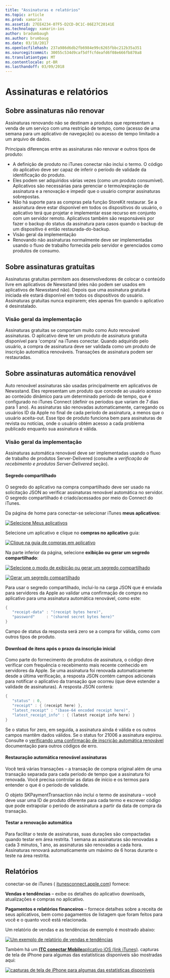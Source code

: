 ```yaml
---
title: "Assinaturas e relatórios"
ms.topic: article
ms.prod: xamarin
ms.assetid: 27EE4234-07F5-D2CD-DC1C-86E27C20141E
ms.technology: xamarin-ios
author: bradumbaugh
ms.author: brumbaug
ms.date: 03/18/2017
ms.openlocfilehash: 237a986d6db2fb6984e99c6265fbbc212b35a351
ms.sourcegitcommit: 30055c534d9caf5dffcfdeafd6f08e666fb870a8
ms.translationtype: MT
ms.contentlocale: pt-BR
ms.lasthandoff: 03/09/2018
---
```

# <a name="subscriptions-and-reporting"></a>Assinaturas e relatórios

## <a name="about-non-renewing-subscriptions"></a>Sobre assinaturas não renovar

Assinaturas renovando não se destinam a produtos que representam a venda de um serviço com uma restrição de tempo, como (acesso de uma semana para um aplicativo de navegação) ou acesso de tempo limitado a um arquivo de dados.   
   
   
   
 Principais diferenças entre as assinaturas não renovar e outros tipos de produto:

-  A definição de produto no iTunes conectar não inclui o termo. O código do aplicativo deve ser capaz de inferir o período de validade da identificação do produto. 
-  Eles podem ser adquiridos várias vezes (como um produto consumível). Aplicativos são necessárias para gerenciar o termo/expiração de assinatura e a renovação e impedir que o usuário comprar assinaturas sobrepostas. 
-  Não há suporte para as compras pela função StoreKit restaurar. Se a assinatura deve estar disponível em todos os dispositivos do usuário, o aplicativo terá que projetar e implementar esse recurso em conjunto com um servidor remoto. Aplicativos também são responsáveis por fazer o backup do status da assinatura para casos quando o backup de um dispositivo é então restaurada-do-backup. 
-  Visão geral da implementação
-  Renovando não assinaturas normalmente deve ser implementadas usando o fluxo de trabalho fornecida pelo servidor e gerenciados como produtos de consumo. 


## <a name="about-free-subscriptions"></a>Sobre assinaturas gratuitas

Assinaturas gratuitas permitem aos desenvolvedores de colocar o conteúdo livre em aplicativos de Newsstand (eles não podem ser usados em aplicativos de Newsstand não). Depois que uma assinatura gratuita é iniciada ele estará disponível em todos os dispositivos do usuário. Assinaturas gratuitas nunca expirarem; eles apenas fim quando o aplicativo é desinstalado.

### <a name="implementation-overview"></a>Visão geral da implementação

Assinaturas gratuitas se comportam muito como Auto renovável assinaturas. O aplicativo deve ter um produto de assinatura gratuita disponível para 'compra' na iTunes conectar. Quando adquirido pelo usuário, a compra de assinatura deve ser validada como um produto de inscrição automática renováveis. Transações de assinatura podem ser restauradas.


## <a name="about-auto-renewable-subscriptions"></a>Sobre assinaturas automática renovável

Auto renovável assinaturas são usadas principalmente em aplicativos de Newsstand. Eles representam um produto que concede ao usuário acesso ao conteúdo dinâmico para um determinado período de tempo, que é configurado no iTunes Connect (definir os períodos que variam de 7 dias para 1 ano). As assinaturas são renovadas automaticamente, carregando os usuários ID da Apple no final de cada período de assinatura, a menos que o usuário aceita-out. Esse tipo de produto funciona bem para assinaturas de revista ou notícias, onde o usuário obtém acesso a cada problema publicado enquanto sua assinatura é válida.

### <a name="implementation-overview"></a>Visão geral da implementação

Assinaturas automática renovável deve ser implementadas usando o fluxo de trabalho de produtos Server-Delivered (consulte a *verificação de recebimento e produtos Server-Delivered* seção).

#### <a name="shared-secret"></a>Segredo compartilhado

O segredo do aplicativo na compra compartilhado deve ser usado na solicitação JSON ao verificar assinaturas renovável automática no servidor. O segredo compartilhado é criado/acessados por meio do Connect do iTunes.

Da página de home para conectar-se selecionar iTunes **meus aplicativos**:   
   
 [![](subscriptions-and-reporting-images/image2.png "Selecione Meus aplicativos")](subscriptions-and-reporting-images/image2.png#lightbox)  
 
Selecione um aplicativo e clique no **compras no aplicativo** guia:

[![](subscriptions-and-reporting-images/image6.png "Clique na guia de compras em aplicativo")](subscriptions-and-reporting-images/image6.png#lightbox)

Na parte inferior da página, selecione **exibição ou gerar um segredo compartilhado**:
   
 [![](subscriptions-and-reporting-images/image40.png "Selecione o modo de exibição ou gerar um segredo compartilhado")](subscriptions-and-reporting-images/image40.png#lightbox)

 [![](subscriptions-and-reporting-images/image41.png "Gerar um segredo compartilhado")](subscriptions-and-reporting-images/image41.png#lightbox)   
   
   
   
 Para usar o segredo compartilhado, incluí-lo na carga JSON que é enviada para servidores da Apple ao validar uma confirmação de compra no aplicativo para uma assinatura automática renovável, como este:

```csharp
{
   "receipt-data" : "(receipt bytes here)",
   "password"     : "(shared secret bytes here)"
}
```

Campo de status da resposta será zero se a compra for válida, como com outros tipos de produto.

#### <a name="downloading-items-after-the-initial-subscription-term"></a>Download de itens após o prazo da inscrição inicial

Como parte do fornecimento de produtos de assinatura, o código deve verificar com frequência o recebimento mais recente conhecido em servidores da Apple. Se uma assinatura foi renovada automaticamente desde a última verificação, a resposta JSON contém campos adicionais para notificar o aplicativo da transação que ocorreu (que deve estender a validade de assinaturas). A resposta JSON conterá:

```csharp
{
   "status" : 0,
   "receipt" : { (receipt here) },
   "latest_receipt" : "(base-64 encoded receipt here)",
   "latest_receipt_info" : { (latest receipt info here) }
}
```

Se o status for zero, em seguida, a assinatura ainda é válida e os outros campos mantêm dados válidos. Se o status for 21006 a assinatura expirou. Consulte o [verificando uma confirmação de inscrição automática renovável](https://developer.apple.com/library/ios/releasenotes/General/ValidateAppStoreReceipt/Chapters/ValidateRemotely.html) documentação para outros códigos de erro.

#### <a name="restoring-auto-renewable-subscriptions"></a>Restauração automática renovável assinaturas

Você terá várias transações – a transação de compra original além de uma transação separada para cada período de tempo que a assinatura foi renovada. Você precisa controlar as datas de início e os termos para entender o que é o período de validade.   
   
   
   
 O objeto SKPaymentTransaction não inclui o termo de assinatura – você deve usar uma ID de produto diferente para cada termo e escrever código que pode extrapolar o período de assinatura a partir da data de compra da transação.

#### <a name="testing-auto-renewal"></a>Testar a renovação automática

Para facilitar o teste de assinaturas, suas durações são compactadas quando testar em área restrita. 1 semana as assinaturas são renovadas a cada 3 minutos, 1 ano, as assinaturas são renovadas a cada hora. Assinaturas renovará automaticamente um máximo de 6 horas durante o teste na área restrita.

## <a name="reporting"></a>Relatórios

conectar-se de iTunes ( [itunesconnect.apple.com](http://itunesconnect.apple.com)) fornece:   
   
 **Vendas e tendências** – exibe os detalhes do aplicativo downloads, atualizações e compras no aplicativo.   
   
 **Pagamentos e relatórios financeiros** – fornece detalhes sobre a receita de seus aplicativos, bem como pagamentos de listagem que foram feitos para você e o quanto você está relacionada.

Um relatório de vendas e as tendências de exemplo é mostrado abaixo:   

 [![](subscriptions-and-reporting-images/image42.png "Um exemplo de relatório de vendas e tendências")](subscriptions-and-reporting-images/image42.png#lightbox)   
   
 Também há um [ **ITC conectar Mobile**aplicativo iOS (link iTunes)](http://itunes.apple.com/us/app/itunes-connect-mobile/id376771144?mt=8).
capturas de tela de iPhone para algumas das estatísticas disponíveis são mostradas aqui:   
   
 [![](subscriptions-and-reporting-images/image43.png "capturas de tela de iPhone para algumas das estatísticas disponíveis")](subscriptions-and-reporting-images/image43.png#lightbox)

